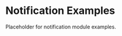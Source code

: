 <!-- file: examples/modules/notification/README.md -->
<!-- version: 1.0.0 -->
<!-- guid: 9d34c340-8432-4ad8-9bc4-c5820832f436 -->

# Notification Examples

Placeholder for notification module examples.
